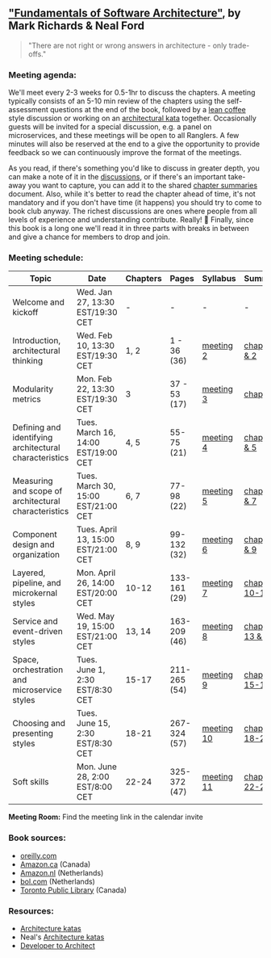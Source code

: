 ## ["Fundamentals of Software Architecture"](https://www.oreilly.com/library/view/fundamentals-of-software/9781492043447/), by Mark Richards & Neal Ford

> "There are not right or wrong answers in architecture - only trade-offs."

### Meeting agenda:

We'll meet every 2-3 weeks for 0.5-1hr to discuss the chapters. A meeting typically consists of an 5-10 min review of the chapters using the self-assessment questions at the end of the book, followed by a [lean coffee](http://agilecoffee.com/leancoffee/) style discussion or working on an [architectural kata](http://fundamentalsofsoftwarearchitecture.com/katas/) together. Occasionally guests will be invited for a special discussion, e.g. a panel on microservices, and these meetings will be open to all Ranglers. A few minutes will also be reserved at the end to a give the opportunity to provide feedback so we can continuously improve the format of the meetings.

As you read, if there's something you'd like to discuss in greater depth, you can make a note of it in the [discussions](https://github.com/melaniebrgr/bookclub-fundamentals-software-architecture/discussions), or if there's an important take-away you want to capture, you can add it to the shared [chapter summaries](https://github.com/melaniebrgr/bookclub-fundamentals-software-architecture/tree/main/summaries) document. Also, while it's better to read the chapter ahead of time, it's not mandatory and if you don't have time (it happens) you should try to come to book club anyway. The richest discussions are ones where people from all levels of experience and understanding contribute. Really! 🙂 Finally, since this book is a long one we'll read it in three parts with breaks in between and give a chance for members to drop and join.

### Meeting schedule:

| Topic | Date | Chapters | Pages | Syllabus | Summary |
| ----- | ---- | -------- | ----- | -------- | ------- |
| Welcome and kickoff | Wed. Jan 27, 13:30 EST/19:30 CET | - | - | - | - |
| Introduction, architectural thinking | Wed. Feb 10, 13:30 EST/19:30 CET | 1, 2 | 1 - 36 (36) | [meeting 2](./syllabus.md#meeting-2) | [chapter 1 & 2](./summaries/chapter1-2.md) |
| Modularity metrics | Mon. Feb 22, 13:30 EST/19:30 CET | 3 | 37 - 53 (17) | [meeting 3](./syllabus.md#meeting-3) | [chapter 3](./summaries/chapter3.md) |
| Defining and identifying architectural characteristics | Tues. March 16, 14:00 EST/19:00 CET | 4, 5 | 55-75 (21) | [meeting 4](./syllabus.md#meeting-4) | [chapter 4 & 5](./summaries/chapter4-5.md) |
| Measuring and scope of architectural characteristics | Tues. March 30, 15:00 EST/21:00 CET | 6, 7 | 77-98 (22) | [meeting 5](./syllabus.md#meeting-5) | [chapter 6 & 7](./summaries/chapter6-7.md) |
| Component design and organization | Tues. April 13, 15:00 EST/21:00 CET | 8, 9 | 99-132 (32) | [meeting 6](./syllabus.md#meeting-6) | [chapter 8 & 9](./summaries/chapter8-9.md) |
| Layered, pipeline, and microkernal styles | Mon. April 26, 14:00 EST/20:00 CET | 10-12 | 133-161 (29) | [meeting 7](./syllabus.md#meeting-7) | [chapter 10-12](./summaries/chapter10-12.md) |
| Service and event-driven styles | Wed. May 19, 15:00 EST/21:00 CET | 13, 14 | 163-209 (46) | [meeting 8](./syllabus.md#meeting-8) | [chapter 13 & 14](./summaries/chapter13-14.md) |
| Space, orchestration and microservice styles | Tues. June 1, 2:30 EST/8:30 CET | 15-17 | 211-265 (54) | [meeting 9](./syllabus.md#meeting-9) | [chapter 15-17](./summaries/chapter15-17.md) |
| Choosing and presenting styles | Tues. June 15, 2:30 EST/8:30 CET | 18-21 | 267-324 (57) | [meeting 10](./syllabus.md#meeting-10) | [chapter 18-21](./summaries/chapter18-21.md) |
| Soft skills | Mon. June 28, 2:00 EST/8:00 CET | 22-24 | 325-372 (47) | [meeting 11](./syllabus.md#meeting-11) | [chapter 22-24](./summaries/chapter22-24.md) |

**Meeting Room:** Find the meeting link in the calendar invite


### Book sources:

- [oreilly.com](https://shop.aer.io/oreilly/p/fundamentals-of-software/9781492043454-9149)
- [Amazon.ca](https://www.amazon.ca/Fundamentals-Software-Architecture-Comprehensive-Characteristics/dp/1492043451/ref=sr_1_1?crid=2U88GYSALIFTY&dchild=1&keywords=fundamentals+of+software+architecture+an+engineering+approach&qid=1610570676&sprefix=fundamentals+of+software+%2Caps%2C233&sr=8-1) (Canada)
- [Amazon.nl](https://www.amazon.nl/Fundamentals-Software-Architecture-Comprehensive-Characteristics/dp/1492043451/ref=sr_1_1?__mk_nl_NL=%C3%85M%C3%85%C5%BD%C3%95%C3%91&dchild=1&keywords=Fundamentals+of+Software+Architecture&qid=1610570710&sr=8-1) (Netherlands)
- [bol.com](https://www.bol.com/nl/s/?searchtext=Fundamentals+of+Software+Architecture) (Netherlands)
- [Toronto Public Library](https://www.torontopubliclibrary.ca/detail.jsp?Entt=RDMEDB0099&R=EDB0099) (Canada)

### Resources:

- [Architecture katas](http://fundamentalsofsoftwarearchitecture.com/katas/)
- Neal's [Architecture katas](http://nealford.com/katas/)
- [Developer to Architect](https://developertoarchitect.com/)

